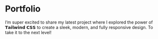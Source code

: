 # Portfolio

I’m super excited to share my latest project where I explored the power of 𝗧𝗮𝗶𝗹𝘄𝗶𝗻𝗱 𝗖𝗦𝗦 to create a sleek, modern, and fully responsive design. To take it to the next level!
